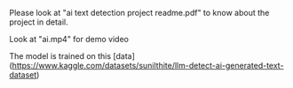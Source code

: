 Please look at "ai text detection project readme.pdf" to know about the project in detail.

Look at "ai.mp4" for demo video

The model is trained on this [data] (https://www.kaggle.com/datasets/sunilthite/llm-detect-ai-generated-text-dataset)
